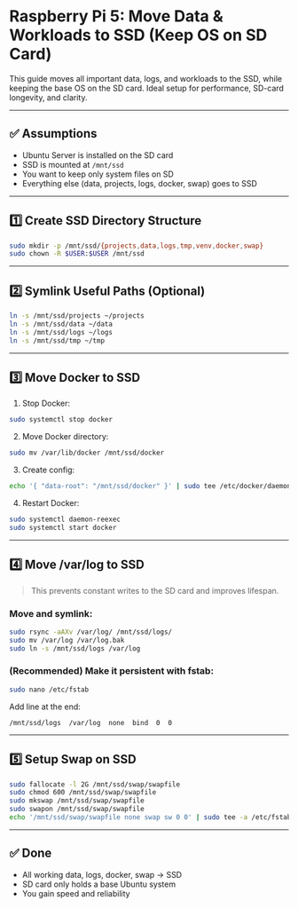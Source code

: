 # Raspberry Pi 5: Move Data & Workloads to SSD (Keep OS on SD Card)

This guide moves all important data, logs, and workloads to the SSD, while keeping the base OS on the SD card. Ideal setup for performance, SD-card longevity, and clarity.

---

## ✅ Assumptions

- Ubuntu Server is installed on the SD card
- SSD is mounted at `/mnt/ssd`
- You want to keep only system files on SD
- Everything else (data, projects, logs, docker, swap) goes to SSD

---

## 1️⃣ Create SSD Directory Structure

```bash
sudo mkdir -p /mnt/ssd/{projects,data,logs,tmp,venv,docker,swap}
sudo chown -R $USER:$USER /mnt/ssd
```

---

## 2️⃣ Symlink Useful Paths (Optional)

```bash
ln -s /mnt/ssd/projects ~/projects
ln -s /mnt/ssd/data ~/data
ln -s /mnt/ssd/logs ~/logs
ln -s /mnt/ssd/tmp ~/tmp
```

---

## 3️⃣ Move Docker to SSD

1. Stop Docker:

```bash
sudo systemctl stop docker
```

2. Move Docker directory:

```bash
sudo mv /var/lib/docker /mnt/ssd/docker
```

3. Create config:

```bash
echo '{ "data-root": "/mnt/ssd/docker" }' | sudo tee /etc/docker/daemon.json
```

4. Restart Docker:

```bash
sudo systemctl daemon-reexec
sudo systemctl start docker
```

---

## 4️⃣ Move /var/log to SSD

> This prevents constant writes to the SD card and improves lifespan.

### Move and symlink:

```bash
sudo rsync -aAXv /var/log/ /mnt/ssd/logs/
sudo mv /var/log /var/log.bak
sudo ln -s /mnt/ssd/logs /var/log
```

### (Recommended) Make it persistent with fstab:

```bash
sudo nano /etc/fstab
```

Add line at the end:

```
/mnt/ssd/logs  /var/log  none  bind  0  0
```

---

## 5️⃣ Setup Swap on SSD

```bash
sudo fallocate -l 2G /mnt/ssd/swap/swapfile
sudo chmod 600 /mnt/ssd/swap/swapfile
sudo mkswap /mnt/ssd/swap/swapfile
sudo swapon /mnt/ssd/swap/swapfile
echo '/mnt/ssd/swap/swapfile none swap sw 0 0' | sudo tee -a /etc/fstab
```

---

## ✅ Done

- All working data, logs, docker, swap → SSD
- SD card only holds a base Ubuntu system
- You gain speed and reliability
